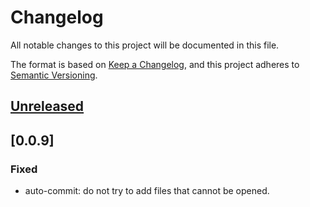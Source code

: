 <!-- markdownlint-disable MD024 -->

# Changelog

All notable changes to this project will be documented in this file.

The format is based on [Keep a Changelog](https://keepachangelog.com/en/1.0.0/), and this project
adheres to [Semantic Versioning](https://semver.org/spec/v2.0.0.html).

## [Unreleased]

## [0.0.9]

### Fixed

- auto-commit: do not try to add files that cannot be opened.

[unreleased]: https://github.com/Tatsh/baldwin/-/compare/v0.0.9...HEAD
